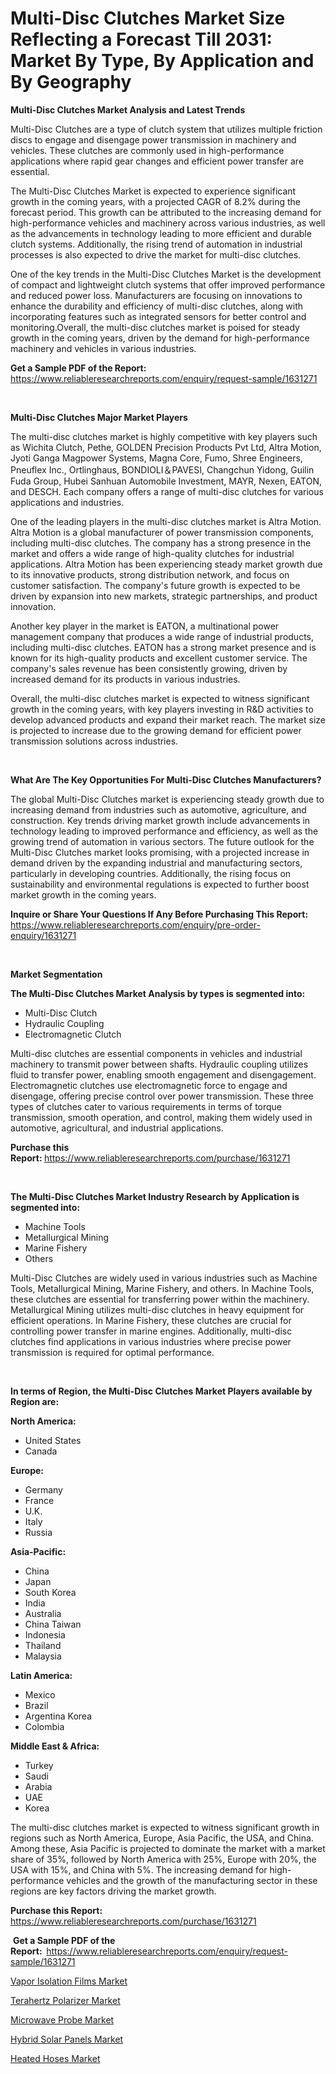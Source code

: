 <p><h1>Multi-Disc Clutches Market Size Reflecting a Forecast Till 2031: Market By Type, By Application and By Geography</h1></p><p><strong>Multi-Disc Clutches Market Analysis and Latest Trends</strong></p>
<p><p>Multi-Disc Clutches are a type of clutch system that utilizes multiple friction discs to engage and disengage power transmission in machinery and vehicles. These clutches are commonly used in high-performance applications where rapid gear changes and efficient power transfer are essential.</p><p>The Multi-Disc Clutches Market is expected to experience significant growth in the coming years, with a projected CAGR of 8.2% during the forecast period. This growth can be attributed to the increasing demand for high-performance vehicles and machinery across various industries, as well as the advancements in technology leading to more efficient and durable clutch systems. Additionally, the rising trend of automation in industrial processes is also expected to drive the market for multi-disc clutches.</p><p>One of the key trends in the Multi-Disc Clutches Market is the development of compact and lightweight clutch systems that offer improved performance and reduced power loss. Manufacturers are focusing on innovations to enhance the durability and efficiency of multi-disc clutches, along with incorporating features such as integrated sensors for better control and monitoring.Overall, the multi-disc clutches market is poised for steady growth in the coming years, driven by the demand for high-performance machinery and vehicles in various industries.</p></p>
<p><strong>Get a Sample PDF of the Report:&nbsp;</strong> <a href="https://www.reliableresearchreports.com/enquiry/request-sample/1631271">https://www.reliableresearchreports.com/enquiry/request-sample/1631271</a></p>
<p>&nbsp;</p>
<p><strong>Multi-Disc Clutches Major Market Players</strong></p>
<p><p>The multi-disc clutches market is highly competitive with key players such as Wichita Clutch, Pethe, GOLDEN Precision Products Pvt Ltd, Altra Motion, Jyoti Ganga Magpower Systems, Magna Core, Fumo, Shree Engineers, Pneuflex Inc., Ortlinghaus, BONDIOLI＆PAVESI, Changchun Yidong, Guilin Fuda Group, Hubei Sanhuan Automobile Investment, MAYR, Nexen, EATON, and DESCH. Each company offers a range of multi-disc clutches for various applications and industries.</p><p>One of the leading players in the multi-disc clutches market is Altra Motion. Altra Motion is a global manufacturer of power transmission components, including multi-disc clutches. The company has a strong presence in the market and offers a wide range of high-quality clutches for industrial applications. Altra Motion has been experiencing steady market growth due to its innovative products, strong distribution network, and focus on customer satisfaction. The company's future growth is expected to be driven by expansion into new markets, strategic partnerships, and product innovation.</p><p>Another key player in the market is EATON, a multinational power management company that produces a wide range of industrial products, including multi-disc clutches. EATON has a strong market presence and is known for its high-quality products and excellent customer service. The company's sales revenue has been consistently growing, driven by increased demand for its products in various industries.</p><p>Overall, the multi-disc clutches market is expected to witness significant growth in the coming years, with key players investing in R&D activities to develop advanced products and expand their market reach. The market size is projected to increase due to the growing demand for efficient power transmission solutions across industries.</p></p>
<p>&nbsp;</p>
<p><strong>What Are The Key Opportunities For Multi-Disc Clutches Manufacturers?</strong></p>
<p><p>The global Multi-Disc Clutches market is experiencing steady growth due to increasing demand from industries such as automotive, agriculture, and construction. Key trends driving market growth include advancements in technology leading to improved performance and efficiency, as well as the growing trend of automation in various sectors. The future outlook for the Multi-Disc Clutches market looks promising, with a projected increase in demand driven by the expanding industrial and manufacturing sectors, particularly in developing countries. Additionally, the rising focus on sustainability and environmental regulations is expected to further boost market growth in the coming years.</p></p>
<p><strong>Inquire or Share Your Questions If Any Before Purchasing This Report:</strong> <a href="https://www.reliableresearchreports.com/enquiry/pre-order-enquiry/1631271">https://www.reliableresearchreports.com/enquiry/pre-order-enquiry/1631271</a></p>
<p>&nbsp;</p>
<p><strong>Market Segmentation</strong></p>
<p><strong>The Multi-Disc Clutches Market Analysis by types is segmented into:</strong></p>
<p><ul><li>Multi-Disc Clutch</li><li>Hydraulic Coupling</li><li>Electromagnetic Clutch</li></ul></p>
<p><p>Multi-disc clutches are essential components in vehicles and industrial machinery to transmit power between shafts. Hydraulic coupling utilizes fluid to transfer power, enabling smooth engagement and disengagement. Electromagnetic clutches use electromagnetic force to engage and disengage, offering precise control over power transmission. These three types of clutches cater to various requirements in terms of torque transmission, smooth operation, and control, making them widely used in automotive, agricultural, and industrial applications.</p></p>
<p><strong>Purchase this Report:&nbsp;</strong><a href="https://www.reliableresearchreports.com/purchase/1631271">https://www.reliableresearchreports.com/purchase/1631271</a></p>
<p>&nbsp;</p>
<p><strong>The Multi-Disc Clutches Market Industry Research by Application is segmented into:</strong></p>
<p><ul><li>Machine Tools</li><li>Metallurgical Mining</li><li>Marine Fishery</li><li>Others</li></ul></p>
<p><p>Multi-Disc Clutches are widely used in various industries such as Machine Tools, Metallurgical Mining, Marine Fishery, and others. In Machine Tools, these clutches are essential for transferring power within the machinery. Metallurgical Mining utilizes multi-disc clutches in heavy equipment for efficient operations. In Marine Fishery, these clutches are crucial for controlling power transfer in marine engines. Additionally, multi-disc clutches find applications in various industries where precise power transmission is required for optimal performance.</p></p>
<p>&nbsp;</p>
<p><strong>In terms of Region, the Multi-Disc Clutches Market Players available by Region are:</strong></p>
<p>
    <p> <strong> North America: </strong>
        <ul>
            <li>United States</li>
            <li>Canada</li>
        </ul>
        </p> 
    <p> <strong> Europe: </strong>
        <ul>
            <li>Germany</li>
            <li>France</li>
            <li>U.K.</li>
            <li>Italy</li>
            <li>Russia</li>
        </ul>
        </p> 
    <p> <strong> Asia-Pacific: </strong>
        <ul>
            <li>China</li>
            <li>Japan</li>
            <li>South Korea</li>
            <li>India</li>
            <li>Australia</li>
            <li>China Taiwan</li>
            <li>Indonesia</li>
            <li>Thailand</li>
            <li>Malaysia</li>
        </ul>
        </p> 
    <p> <strong> Latin America: </strong>
        <ul>
            <li>Mexico</li>
            <li>Brazil</li>
            <li>Argentina Korea</li>
            <li>Colombia</li>
        </ul>
        </p> 
    <p> <strong> Middle East & Africa: </strong>
        <ul>
            <li>Turkey</li>
            <li>Saudi</li>
            <li>Arabia</li>
            <li>UAE</li>
            <li>Korea</li>
        </ul>
    </p>
    </p>
<p><p>The multi-disc clutches market is expected to witness significant growth in regions such as North America, Europe, Asia Pacific, the USA, and China. Among these, Asia Pacific is projected to dominate the market with a market share of 35%, followed by North America with 25%, Europe with 20%, the USA with 15%, and China with 5%. The increasing demand for high-performance vehicles and the growth of the manufacturing sector in these regions are key factors driving the market growth.</p></p>
<p><strong>Purchase this Report: </strong><a href="https://www.reliableresearchreports.com/purchase/1631271">https://www.reliableresearchreports.com/purchase/1631271</a></p>
<p>&nbsp;<strong>Get a Sample PDF of the Report:&nbsp;&nbsp;</strong><a href="https://www.reliableresearchreports.com/enquiry/request-sample/1631271">https://www.reliableresearchreports.com/enquiry/request-sample/1631271</a></p>
<p><strong></strong></p>
<p><p><a href="https://noble-drawer-34c.notion.site/Vapor-Isolation-Films-Market-Size-Global-Industry-Overview-Market-Segmentation-and-Forecast-2024--266c3dcb6c9c45c1a8e46d052b4ae323">Vapor Isolation Films Market</a></p><p><a href="https://view.publitas.com/reportprime-1/terahertz-polarizer-market-offer-valuable-insights-into-market-size-market-share-market-trends-and-projections-spanning-from-2024-to-2031/">Terahertz Polarizer Market</a></p><p><a href="https://view.publitas.com/reportprime-1/microwave-probe-market-challenges-opportunities-and-growth-drivers-and-major-market-players-forecasted-for-period-from-2024-2031/">Microwave Probe Market</a></p><p><a href="https://iodized-pantydraco-05c.notion.site/Hybrid-Solar-Panels-Market-Research-Report-Unlocks-Analysis-on-the-Market-Financial-Status-Market-S-02f62a38072442bda1edf63f5fa3b611">Hybrid Solar Panels Market</a></p><p><a href="https://three-jumbo-f6d.notion.site/Heated-Hoses-Market-Size-Market-Trends-and-Growth-Outlook-forecasted-for-period-from-2024-to-2031-b94715d7b56340d79b03d49f3074fa20">Heated Hoses Market</a></p></p>